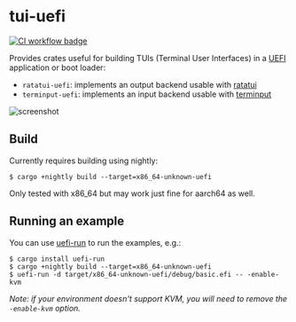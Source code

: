 # tui-uefi

[![CI workflow badge](https://github.com/reubeno/tui-uefi/actions/workflows/ci.yaml/badge.svg)](https://github.com/reubeno/tui-uefi/actions/workflows/ci.yaml)

Provides crates useful for building TUIs (Terminal User Interfaces) in a [UEFI](https://uefi.org/) application or boot loader:

* `ratatui-uefi`: implements an output backend usable with [ratatui](https://github.com/ratatui/ratatui)
* `terminput-uefi`: implements an input backend usable with [terminput](https://github.com/aschey/terminput) 

![screenshot](https://github.com/user-attachments/assets/29a559ff-f2c3-4059-8725-95602fdcba63)

## Build

Currently requires building using nightly:

```console
$ cargo +nightly build --target=x86_64-unknown-uefi
```

Only tested with x86_64 but may work just fine for aarch64 as well.

## Running an example

You can use [uefi-run](https://github.com/Richard-W/uefi-run) to run the examples, e.g.:

```console
$ cargo install uefi-run
$ cargo +nightly build --target=x86_64-unknown-uefi
$ uefi-run -d target/x86_64-unknown-uefi/debug/basic.efi -- -enable-kvm
```

_Note: if your environment doesn't support KVM, you will need to remove the `-enable-kvm` option._
